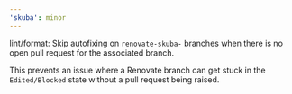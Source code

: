 ```yaml
---
'skuba': minor
---
```


lint/format: Skip autofixing on `renovate-skuba-` branches when there is no open pull request for the associated branch.

This prevents an issue where a Renovate branch can get stuck in the `Edited/Blocked` state without a pull request being raised.

